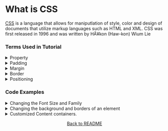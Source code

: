 <link rel ='stylesheet' href='MyMD.css' type ='text/css'/>

# What is CSS
[CSS](https://en.wikipedia.org/wiki/CSS) is a language that allows for maniputlation of style, color and design of documents that utilize markup languages such as HTML and XML. CSS was first released in 1996 and was written by HÃ¥kon (Haw-kon) Wium Lie 

### Terms Used in Tutorial
<details>
    <summary>Property</summary>
    A property is an aspect of an element that can be set using CSS to change the design of an HTML element. IE: Color, Background Color, Font Size, etc.
</details>
<details>
    <summary>Padding</summary>
    Padding refers to the space that surrounds an elements content within said element.
</details>
<details>
    <summary>Margin</summary>
    Margin refers to the space around an element's border.
</details>
<details>
    <summary>Border</summary>
    The border of an element is the line that surrounds the elements, however while the border isn't always displayed it acts as a framing device for the element.
</details>
<details>
    <summary>Positioning</summary>
    Positioning refers to the location that a element will be displayed on a screen, as well as whether the element will be able to move on the screen.
</details>

### Code Examples
<details>
    <summary>Changing the Font Size and Family</summary>
    <pre><code>&lt;style&gt;
    p{
			text-align: center;
			font-family: alexei;
			}
	&lt;/style&gt;
    &lt;p&gt;Lorem ipsum dolor sit amet, consectetur adipiscing elit. Maecenas nec imperdiet nunc, eu dignissim ipsum. Curabitur varius nisl eu arcu pellentesque, sit amet venenatis est mattis. &lt;/p&gt;</code></pre>
    <p id = 'p1'>Lorem ipsum dolor sit amet, consectetur adipiscing elit. Maecenas nec imperdiet nunc, eu dignissim ipsum. Curabitur varius nisl eu arcu pellentesque, sit amet venenatis est mattis.</p>
</details>
<details>
    <summary>Changing the background and borders of an element</summary>
    <pre><code>&lt;style&gt;
    button{
			background-color: Orange;
			border-width: thick;
			}
	&lt;/style&gt;&lt;button type="button" onclick="alert('Hello world!')"&gt;Click Me!&lt;/button&gt;</code></pre>
    <button type="button" onclick="alert('Hello world!')">Click Me!</button>
    <button id = 'button1'type="button" onclick="alert('Hello world!')">Click Me!</button>
</details>
<details>
    <summary>Customized Content containers.</summary>
    <pre><code>
    &lt;style&gt;
    #div1{
		background-color: white;
        color: black;
        border-radius: 15px;
        text-align: center;
        font-family: alexei;text-align: center;
		font-family: alexei;
	}
    #div2{
        border-color: orange;
        border-radius: 12px;
        color: brown;
        width: 25%;
        text-align: right;
        font-family: fantasy;
    }
    &lt;/style&gt;
    &lt;div Id = 'div1'&gt;&lt;p&gt;Informaiton seperated by a divider.&lt;/p&gt;&lt;/div&gt;&lt;div id='div2'&gt;&lt;p&gt; information seperated from the other using a divider.&lt;/p&gt; &lt;/div&gt;</code></pre>
    <div style = background-color: orange;><p>Information seperated by a divider.</p></div><div  id=div2><p>Information seperated form the other using a divider.</p></div> 
</details>
<p align="center"><a href='https://github.com/JusticeGtrrz/FinalProject-DigitalSystems/blob/main/README.md'>Back to README</a></p>
